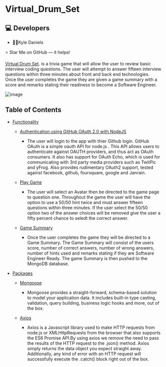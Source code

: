 # Virtual_Drum_Set


## :computer: Developers


*  :man_teacher:Kyle Daniels


⭐️ Star Me on GitHub — it helps!

[Virtual Drum Set](https://thenegotiator.herokuapp.com/member). is a trivia game that will allow the user to review basic interview coding questions. The user will attempt to answer fifteen interview questions within three minutes about front and back end technologies. Once the user completes the game they are given a game summary with a score and remarks stating their readiness to become a Software Engineer.  

![image](https://user-images.githubusercontent.com/40472408/74198490-8c586a80-4c2f-11ea-8cd6-3f406667ab05.png)

## Table of Contents

- [Functionality](#Functionality)
    - [Authentication using GitHub OAuth 2.0 with NodeJS](#typo3-extension-repository)
    
      - The user will login to the app with thier Github login. GitHub OAuth is a simple oauth API for node.js . This API allows users to authenticate against OAUTH providers, and thus act as OAuth consumers. It also has support for OAuth Echo, which is used for communicating with 3rd party media providers such as TwitPic and yFrog. Also provides rudimentary OAuth2 support, tested against facebook, github, foursquare, google and Janrain. 
      
     - [Play Game](#typo3-extension-repository)
     
       - The user will select an Avatar then be directed to the game page to question one. Throughout the game the user will have the option to use a 50/50 hint twice and must answer fifteen questions within three minutes. If the user select the 50/50 option two of the answer choices will be removed give the user a fifty percent chance to seledt the correct answer. 
       
    - [ Game Summary](#typo3-extension-repository)
    
      - Once the user completes the game they will be directed to a Game Summary. The Game Summary will consist of the users score, number of correct answers, number of wrong answers, number of hints used and remarks stating if they are Software Engineer Ready. The game Summary is then pushed to the MongoDB database.
    
    
    
- [Packages](#Packages)
    - [Mongoose](#typo3-extension-repository)
      - Mongoose provides a straight-forward, schema-based solution to model your application data. It includes built-in type casting, validation, query building, business logic hooks and more, out of the box.
      
    - [Axios](#typo3-extension-repository)
      - Axios is a Javascript library used to make HTTP requests from node.js or XMLHttpRequests from the browser that also supports the ES6 Promise API.By using axios we remove the need to pass the results of the HTTP request to the .json() method. Axios simply returns the data object you expect straight away. Additionally, any kind of error with an HTTP request will successfully execute the .catch() block right out of the box. 